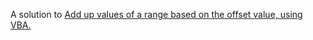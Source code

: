 A solution to [Add up values of a range based on the offset value, using VBA.](https://www.reddit.com/r/excel/comments/ar6k7k/add_up_values_of_a_range_based_on_the_offset/)

